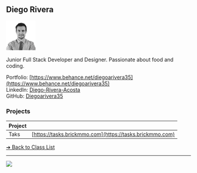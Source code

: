 <style>@import url("//readme.codeadam.ca/readme.css");</style>

## Diego Rivera

![Diego Rivera](../images/diegoarivera35.png)

Junior Full Stack Developer and Designer. Passionate about food and coding.

Portfolio: [https://www.behance.net/diegoarivera35](https://www.behance.net/diegoarivera35)  
LinkedIn: [Diego-Rivera-Acosta](https://www.linkedin.com/in/diegoarivera35/)  
GitHub: [Diegoarivera35](https://github.com/diegoarivera35)  

### Projects

| Project | |
| - | - |
| Taks | [https://tasks.brickmmo.com](https://tasks.brickmmo.com)

[&#10132; Back to Class List](/)

---

<a href="https://brickmmo.com">
<img src="https://brickmmo.com/images/brickmmo-logo-horizontal.jpg" width="100">
</a>
